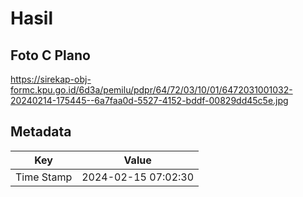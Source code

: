 # Hasil

## Foto C Plano

https://sirekap-obj-formc.kpu.go.id/6d3a/pemilu/pdpr/64/72/03/10/01/6472031001032-20240214-175445--6a7faa0d-5527-4152-bddf-00829dd45c5e.jpg


## Metadata

| Key        | Value               |
| ---------- | ------------------- |
| Time Stamp | 2024-02-15 07:02:30 |



